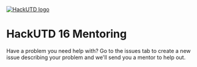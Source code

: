 <a href="http://www.hackutd.co"><img alt="HackUTD logo" src="http://www.hackutd.co/png/desc.png" title="HackUTD"/></a>

# HackUTD 16 Mentoring

Have a problem you need help with? Go to the issues tab to create a new issue describing your problem and we'll send you a mentor to help out.
